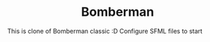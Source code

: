 <h1 style="text-align: center;">Bomberman</h1>
This is clone of Bomberman classic :D
Configure SFML files to start
